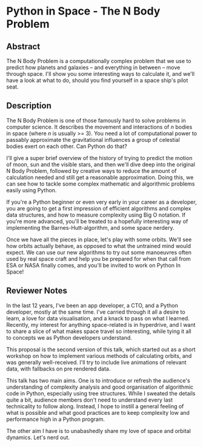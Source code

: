 # Python in Space - The N Body Problem

## Abstract
The N Body Problem is a computationally complex problem that we use to predict how planets and galaxies – and everything in between – move through space. I'll show you some interesting ways to calculate it, and we'll have a look at what to do, should you find yourself in a space ship's pilot seat.

## Description
The N Body Problem is one of those famously hard to solve problems in computer science. It describes the movement and interactions of *n* bodies in space (where *n* is usually >= 3). You need a lot of computational power to passably approximate the gravitational influences a group of celestial bodies exert on each other. Can Python do that?

I'll give a super brief overview of the history of trying to predict the motion of moon, sun and the visible stars, and then we'll dive deep into the original N Body Problem, followed by creative ways to reduce the amount of calculation needed and still get a reasonable approximation. Doing this, we can see how to tackle some complex mathematic and algorithmic problems easily using Python.

If you're a Python beginner or even very early in your career as a developer, you are going to get a first impression of efficient algorithms and complex data structures, and how to measure complexity using Big O notation. If you're more advanced, you'll be treated to a hopefully interesting way of implementing the Barnes-Hutt-algorithm, and some space nerdery.

Once we have all the pieces in place, let's play with some orbits. We'll see how orbits actually behave, as opposed to what the untrained mind would expect. We can use our new algorithms to try out some manoeuvres often used by real space craft and help you be prepared for when that call from ESA or NASA finally comes, and you'll be invited to work on Python In Space!

## Reviewer Notes
In the last 12 years, I've been an app developer, a CTO, and a Python developer, mostly at the same time. I've carried through it all a desire to learn, a love for data visualisation, and a knack to pass on what I learned. Recently, my interest for anything space-related is in hyperdrive, and I want to share a slice of what makes space travel so interesting, while tying it all to concepts we as Python developers understand. 

This proposal is the second version of this talk, which started out as a short workshop on how to implement various methods of calculating orbits, and was generally well-received. I'll try to include live animations of relevant data, with fallbacks on pre rendered data.

This talk has two main aims. One is to introduce or refresh the audience's understanding of complexity analysis and good organisation of algorithmic code in Python, especially using tree structures. While I sweated the details quite a bit, audience members don't need to understand every last technicality to follow along. Instead, I hope to instill a general feeling of what is possible and what good practices are to keep complexity low and performance high in a Python program.

The other aim I have is to unabashedly share my love of space and orbital dynamics. Let's nerd out.
